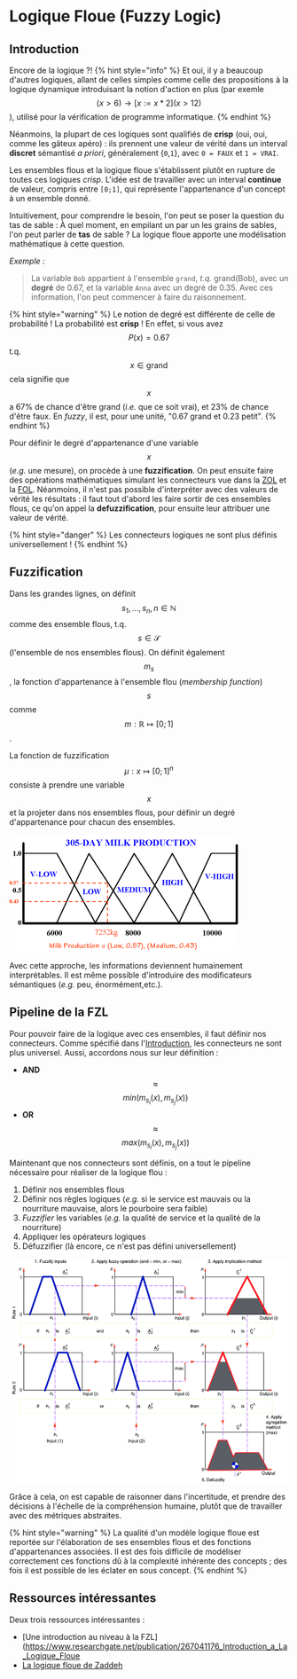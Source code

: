 # Logique Floue (Fuzzy Logic)

## Introduction

Encore de la logique ?!
{% hint style="info" %}
Et oui, il y a beaucoup d'autres logiques, allant de celles simples comme celle des propositions à la logique dynamique introduisant la notion d'action en plus (par exemle $$(x>6)\rightarrow [x:=x*2](x>12)$$), utilisé pour la vérification de programme informatique.
{% endhint %}

Néanmoins, la plupart de ces logiques sont qualifiés de **crisp** (oui, oui, comme les gâteux apéro) : ils prennent une valeur de vérité dans un interval **discret** sémantisé *a priori*, généralement {`0`,`1`}, avec `0 = FAUX` et `1 = VRAI`.

Les ensembles flous et la logique floue s'établissent plutôt en rupture de toutes ces logiques *crisp*. L'idée est de travailler avec un interval **continue** de valeur, compris entre `[0;1]`, qui représente l'appartenance d'un concept à un ensemble donné.

Intuitivement, pour comprendre le besoin, l'on peut se poser la question du tas de sable : À quel moment, en empilant un par un les grains de sables, l'on peut parler de **tas** de sable ? La logique floue apporte une modélisation mathématique à cette question.

*Exemple :*
> La variable `Bob` appartient à l'ensemble `grand`, *t.q.* grand(Bob), avec un **degré** de 0.67, et la variable `Anna` avec un degré de 0.35. Avec ces information, l'on peut commencer à faire du raisonnement.

{% hint style="warning" %}
Le notion de degré est différente de celle de probabilité ! La probabilité est **crisp** ! En effet, si vous avez $$P(x)=0.67$$ t.q. $$x \in \text{grand}$$ cela signifie que $$x$$ a 67% de chance d'être grand (*i.e.* que ce soit vrai), et 23% de chance d'être faux. En *fuzzy*, il est, pour une unité, "0.67 grand et 0.23 petit".
{% endhint %}

Pour définir le degré d'appartenance d'une variable $$x$$ (*e.g.* une mesure), on procède à une **fuzzification**. On peut ensuite faire des opérations mathématiques simulant les connecteurs vue dans la [ZOL](zol.md) et la [FOL](fol.md). Néanmoins, il n'est pas possible d'interpréter avec des valeurs de vérité les résultats : il faut tout d'abord les faire sortir de ces ensembles flous, ce qu'on appel la **defuzzification**, pour ensuite leur attribuer une valeur de vérité.

{% hint style="danger" %}
Les connecteurs logiques ne sont plus définis universellement !
{% endhint %}

## Fuzzification

Dans les grandes lignes, on définit $$s_1,\ldots ,s_n, n \in \mathbb{N}$$ comme des ensemble flous, t.q. $$s \in \mathcal{S}$$ (l'ensemble de nos ensembles flous). On définit également $$m_s$$, la fonction d'appartenance à l'ensemble flou (*membership function*) $$s$$ comme $$m:\mathbb{R} \mapsto [0;1]$$.

La fonction de fuzzification $$\mu: x \mapsto [0;1]^n$$ consiste à prendre une variable $$x$$ et la projeter dans nos ensembles flous, pour définir un degré d'appartenance pour chacun des ensembles.

![Degré d’appartenance à des ensemble distinct de la variable mesurée. (©McGillUniv)](assets/fuzzy.png)

Avec cette approche, les informations deviennent humainement interprétables. Il est même possible d'introduire des modificateurs sémantiques (*e.g.* peu, énormément,etc.).

## Pipeline de la FZL

Pour pouvoir faire de la logique avec ces ensembles, il faut définir nos connecteurs. Comme spécifié dans l'[Introduction](fzl.md/#introduction), les connecteurs ne sont plus universel. Aussi, accordons nous sur leur définition :

* **AND** $$\approx$$ $$min(m_{s_i}(x),m_{s_j}(x))$$
* **OR** $$\approx$$ $$max(m_{s_i}(x),m_{s_j}(x))$$

Maintenant que nos connecteurs sont définis, on a tout le pipeline nécessaire pour réaliser de la logique flou :

1. Définir nos ensembles flous
2. Définir nos règles logiques (*e.g.* si le service est mauvais ou la nourriture mauvaise, alors le pourboire sera faible)
3. *Fuzzifier* les variables (*e.g.* la qualité de service et la qualité de la nourriture)
4. Appliquer les opérateurs logiques
5. Défuzzifier (là encore, ce n'est pas défini universellement)

![Pipeline logique dans l’espace flou et defuzzyfication, par Ferhat Pakdamar](assets/Graphical-presentation-of-the-max-min-inference-method-with-crisp-inputs.png)

Grâce à cela, on est capable de raisonner dans l'incertitude, et prendre des décisions à l'échelle de la compréhension humaine, plutôt que de travailler avec des métriques abstraites.

{% hint style="warning" %}
La qualité d'un modèle logique floue est reportée sur l'élaboration de ses ensembles flous et des fonctions d'appartenances associées. Il est des fois difficile de modéliser correctement ces fonctions dû à la complexité inhérente des concepts ; des fois il est possible de les éclater en sous concept.
{% endhint %}

## Ressources intéressantes
Deux trois ressources intéressantes :

* [Une introduction au niveau à la FZL](https://www.researchgate.net/publication/267041176_Introduction_a_La_Logique_Floue
* [La logique floue de Zaddeh](http://www.geocities.ws/hhvillav/00000053.pdf)